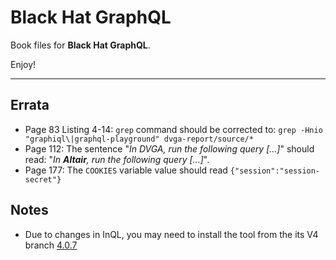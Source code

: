 # Black Hat GraphQL
Book files for **Black Hat GraphQL**.

Enjoy!

***

## Errata
* Page 83 Listing 4-14: `grep` command should be corrected to: `grep -Hnio "graphiql\|graphql-playground" dvga-report/source/*`
* Page 112: The sentence "_In DVGA, run the following query [...]_" should read: "_In **Altair**, run the following query [...]_".
* Page 177: The `COOKIES` variable value should read `{"session":"session-secret"}`

## Notes
* Due to changes in InQL, you may need to install the tool from the its V4 branch [4.0.7](https://github.com/doyensec/inql/releases/tag/v4.0.7)
